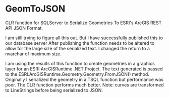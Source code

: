 GeomToJSON
==========

CLR function for SQLServer to Serialize Geometries To ESRI's ArcGIS REST API JSON Format.

I am still trying to figure all this out.  But I have successfully published this to our database server
After publishing the function needs to be altered to allow for the large size of the serialized text.
I changed the return to a nvarchar of maximum size.

I am using the results of this function to create geometries in a graphics layer for an ESRI ArcGISRuntime .NET Project.
The text generated is passed to the ESRI.ArcGISRuntime.Geometry.Geometry.FromJSON() method.  Originally I serialized the
geometry in a TSQL function but performance was poor.  The CLR function performs much better. 
Note: curves are transformed to LineStrings before being serialized to JSON.
